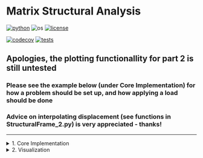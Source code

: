 # Matrix Structural Analysis

[![python](https://img.shields.io/badge/python-3.12-blue.svg)](https://www.python.org/)
![os](https://img.shields.io/badge/os-ubuntu%20|%20macos%20|%20windows-blue.svg)
[![license](https://img.shields.io/badge/license-MIT-green.svg)](https://github.com/sandialabs/sibl#license)

[![codecov](https://codecov.io/gh/Keenan-Wood/BU_ENGME700_KeenanWood_A1/graph/badge.svg?token=p5DMvJ6byO)](https://codecov.io/gh/Keenan-Wood/BU_ENGME700_KeenanWood_A1)
[![tests](https://github.com/Keenan-Wood/BU_ENGME700_KeenanWood_A1/actions/workflows/tests.yml/badge.svg)](https://github.com/Keenan-Wood/BU_ENGME700_KeenanWood_A1/actions)

## Apologies, the plotting functionallity for part 2 is still untested
### Please see the example below (under Core Implementation) for how a problem should be set up, and how applying a load should be done
### Advice on interpolating displacement (see functions in StructuralFrame_2.py) is very appreciated - thanks!
---

<details>
    <summary>1. Core Implementation</summary>
    
# Core Implementation

### Table of Contents
* [The Method](#algo)
* [Conda environment, installation, and testing](#install)
* [Documentation & Examples](#tutorial)
* [More Information](#more)

---

### Matrix Structural Analysis <a name="algo"></a>

**Matrix Structural Analysis** (To be written)

---

### Conda environment, install, and testing <a name="install"></a>

To install this package, please begin by setting up a conda environment and activating it. For example:
```bash
conda create --name me700-env python=3.12
conda activate me700-env
```

Navigate to the project directory (./Part_1) and create an editable install of the code:
```bash
pip install -e .
```

Test that the code is working with pytest:
```bash
pytest -v --cov=newtonmethod --cov-report term-missing
```

If you are using VSCode to run this code, don't forget to set VSCode virtual environment to the newly-activated environment.

---

### Tutorial <a name="tutorial"></a>

#### Documentation**


---

#### **Examples**

##### 1.

Here is an example of how to setup and apply a load to a frame.
This example corresponds to the first one presented in "Assignment 2 - Code Review 1 - Example Problems":
![image](A2_ex1.png)

     # Frame geometry definition
    nodes = np.array([[0,0,10,0,0,0], [15,0,10,0,0,0], [15,0,0,0,0,0]])
    zvec = np.array([[0,0,1], [1,0,0]])
    elements = [[0,1,0,zvec[0,:]], [1,2,0,zvec[1,:]]]

    # Cross section list
    E = 1000
    (b, h) = (.5, 1)
    (A, I_y, I_z, I_p, J) = (b*h, h*b**3/12, b*h**3/12, b*h*(b**2+h**2)/12, .02861)
    v = .3
    xsection = [[E, A, I_y, I_z, I_p, J, v]]

    # Constraint list (node_id, fixed DOF)
    constraints = [[0,1,1,1,1,1,1], [2,1,1,1,0,0,0]]

    # Force list (node_id, forces on each DOF)
    forces = [[1, -0.05, 0.075, 0.1, -0.05, 0.1, -0.25]]

    (all_disps, all_forces, crit_factor, crit_vec) = load_frame(nodes, elements, xsection, constraints, forces)

##### 2. 

This example corresponds to the first example presented in "Assignment 2 - Code Review 1 - Example Problems":
![image](A2_ex2.png)

    # Frame geometry definition
    nodes = np.array([[0,0,0,0,0,0], [-5,1,10,0,0,0], [-1,5,13,0,0,0],[-3,7,11,0,0,0],[6,9,5,0,0,0]])
    elements = [[0,1,0,[]], [1,2,0,[]], [2,3,0,[]], [2,4,0,[]]]

    # Cross section list
    E = 500
    r = 1
    (A, I_y, I_z, I_p, J) = (np.pi*r**2, np.pi*r**4/4, np.pi*r**4/4, np.pi*r**4/2, np.pi*r**4/2)
    v = .3
    xsection = [[E, A, I_y, I_z, I_p, J, v]]

    # Constraint list (node_id, fixed DOF)
    constraints = [[0,0,0,1,0,0,0], [3,1,1,1,1,1,1], [4,1,1,1,0,0,0]]

    # Force list (node_id, forces on each DOF)
    forces = [[1, 0.05, 0.05, -0.1, 0, 0, 0], [2, 0, 0, 0, -0.1, -0.1, 0.3]]

    (all_disps, all_forces, crit_factor, crit_vec) = load_frame(nodes, elements, xsection, constraints, forces)

#### 3.

This example corresponds to the first example presented in "Assignment_2_Code_Review_Part_2_.pdf":
![image](A2_ex3.png)

    # Frame geometry definition
    nodes = np.array([[0,0,0,0,0,0], [30,40,0,0,0,0]])
    elements = [[0,1,0,[]]]

    # Cross section list
    E = 1000
    r = 1
    (A, I_y, I_z, I_p, J) = (np.pi*r**2, np.pi*r**4/4, np.pi*r**4/4, np.pi*r**4/2, np.pi*r**4/2)
    v = .3
    xsection = [[E, A, I_y, I_z, I_p, J, v]]

    # Constraint list (node_id, fixed DOF)
    constraints = [[0,1,1,1,1,1,1]]

    # Force list (node_id, forces on each DOF)
    forces = [[1, -3/5, -4/5, 0, 0, 0, 0]]

    (all_disps, all_forces, crit_factor, crit_vec) = load_frame(nodes, elements, xsection, constraints, forces)

---

### More information <a name="more"></a>
More information can be found here:
* https://learnaboutstructures.com/Matrix-Structural-Analysis-Introduction

</details>


<details>
    <summary>2. Visualization</summary>

# Visualization

</details>

